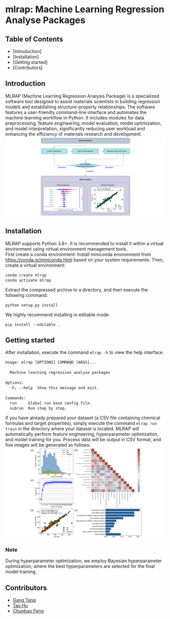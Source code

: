 # mlrap: Machine Learning Regression Analyse Packages
## Table of Contents
+ [Introduction]
+ [Installation]
+ [Getting started]
+ [Contributors]
## Introduction
MLRAP (Machine Learning Regression Analysis Package) is a specialized software tool designed to assist materials scientists in building regression models and establishing structure-property relationships. The software features a user-friendly command-line interface and automates the machine learning workflow in Python. It includes modules for data preprocessing, feature engineering, model evaluation, model optimization, and model interpretation, significantly reducing user workload and enhancing the efficiency of materials research and development.  
<img src="https://github.com/NianSan-H/mlrap/blob/master/image/workflow.png" alt="fig" title="workflow">  
## Installation
MLRAP supports Python 3.8+. It is recommended to install it within a virtual environment using virtual environment management tools.  
First create a conda environment: Install miniconda environment from https://conda.io/miniconda.html based on your system requirements. Then, create a virtual environment:  
```
conda create mlrap
conda activate mlrap
```
Extract the compressed archive to a directory, and then execute the following command:  
```
python setup.py install
```
We highly recommend installing in editable mode:  
```
pip install --editable .
```
## Getting started
After installation, execute the command `mlrap -h` to view the help interface.  
```
Usage: mlrap [OPTIONS] COMMAND [ARGS]...

  Machine learning regression analyse packages

Options:
  -h, --help  Show this message and exit.

Commands:
  run     Global run base config file.
  subrun  Run step by step.
```
If you have already prepared your dataset (a CSV file containing chemical formulas and target properties), simply execute the command `mlrap run train` in the directory where your dataset is located. MLRAP will automatically perform feature engineering, hyperparameter optimization, and model training for you. Process data will be output in CSV format, and five images will be generated as follows:  
<img src="https://github.com/NianSan-H/mlrap/blob/master/image/output.png" alt="fig" title="output">
### Note
During hyperparameter optimization, we employ Bayesian hyperparameter optimization, where the best hyperparameters are selected for the final model training.  
## Contributors
+ [Gang Tang](https://github.com/obaica)
+ [Tao Hu](https://github.com/NianSan-H)
+ [Chunbao Feng](https://lxy.cqupt.edu.cn/info/1191/6711.htm)

